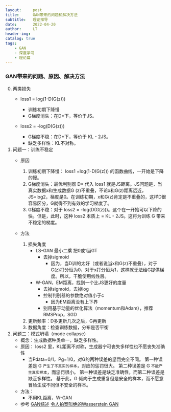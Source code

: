 ```yaml
---
layout:     post
title:      GAN带来的问题和解决方法
subtitle:   理论推导
date:       2022-04-20
author:     LT
header-img: 
catalog: true
tags:
    - GAN
    - 深度学习
    - 理论篇
---
```


### GAN带来的问题、原因、解决方法
0. 两类损失
    - loss1 = log(1-D(G(z)))
        - 训练初期下降慢
        - G梯度消失：在D*下，等价于JS。

    - loss2 = -log(D(G(z)))
        - G梯度不稳：在D*下，等价于 KL - 2JS。
        - 缺乏多样性：KL不对称。
1. 问题一：训练不稳定
    - 原因
        1. 训练初期下降慢： loss1 =log(1-D(G(z))) 的函数曲线，一开始是下降的慢。
        2. G梯度消失：最优判别器 D* 代入 loss1 就是JS距离。JS问题是，当真实数据x和生成数据G (z)不重叠，不论x和G(z)距离远近，JS=log2，梯度是0。在训练初期，x和G(z)肯定是不重叠的，这样D很容易区分，G就得不到有效的学习梯度了。 
        3. G梯度不稳：对于 loss2 = -log(D(G(z)))。这个在一开始可以下降的快。但是，此时，这种 loss2 本质上 = KL - 2JS。这将为训练 G 带来不稳定的梯度。

    - 方法
        1. 损失角度
            - LS-GAN 最小二乘 把0或1当GT
                - 去掉sigmoid
                    - 因为，当D训的太好（或者说当x和G(z)不重叠），对于G(z)打分恒为0，对于x打分恒为1，这样就无法给G提供梯度。所以，干脆使用线性层。
            - W-GAN，EM距离，找到一个比JS更好的度量
                - 去掉sigmoid，去掉log
                - 控制判别器的参数绝对值小于c
                    - 因为EM距离没有上下界
                - 别用基于动量的优化算法（momentum和Adam），推荐RMSProp，SGD
        2. 更新频率：D多更新几次之后，G再更新
        3. 数据角度：检查训练数据，分布是否平衡
2. 问题二：模式坍塌（mode collapse）
    - 概念：生成数据种类单一，缺乏多样性。
    - 原因： loss2 里，KL距离不对称，生成器宁可丧失多样性也不愿丧失准确性
        - 当Pdata=0/1，Pg=1/0，对G的两种误差的惩罚完全不同。
        第一种误差是 G `产生了不真实的样本`，对应的惩罚很大。
        第二种误差是 G `不能产生真实样本`，而惩罚很小。
        第一种误差是缺乏准确性，而第二种误差是缺乏多样性。
        基于此，G 倾向于生成重复但是安全的样本，而不愿意冒险生成不同但不安全的样本。
    - 方法：
        - 不用KL距离，W-GAN
    - 参考 
    [GAN综述](https://mp.weixin.qq.com/s/iLAE_WR-rQrqd4dtYWB_gA)
    [令人拍案叫绝的Wasserstein GAN](https://zhuanlan.zhihu.com/p/25071913)

